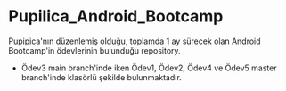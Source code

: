 # Pupilica_Android_Bootcamp

Pupipica'nın düzenlemiş olduğu, toplamda 1 ay sürecek olan Android Bootcamp'in ödevlerinin bulunduğu repository.

- Ödev3 main branch'inde iken Ödev1, Ödev2, Ödev4 ve Ödev5 master branch'inde klasörlü şekilde bulunmaktadır.
  
